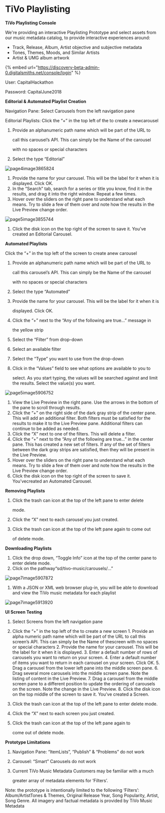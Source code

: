 # TiVo Playlisting

**TiVo Playlisting Console**

We're providing an interactive Playlisting Prototype and select assets from our music metadata catalog, to provide interactive experiences around:

* Track, Release, Album, Artist objective and subjective metadata
* Tones, Themes, Moods, and Similar Artists
* Artist & UMG album artwork

{% embed url="https://discovery-beta-admin-0.digitalsmiths.net/console/login" %}

User: CapitalHackathon

Password: CapitalJune2018

**Editorial & Automated Playlist Creation**

Navigation Pane: Select Carousels from the left navigation pane

Editorial Playlists: Click the “+” in the top left of the to create a newcarousel

1. Provide an alphanumeric path name which will be part of the URL to

   call this carousel’s API. This can simply be the Name of the carousel

   with no spaces or special characters

2. Select the type “Editorial”

![page4image3865824](blob:https://cloudinary.gitbook.io/721d717b-3c42-40ca-b711-f2d1d04d6db3)

1. Provide the name for your carousel. This will be the label for it when it is displayed. Click OK.
2. In the “Search” tab, search for a series or title you know, find it in the results, and drag it into the right window. Repeat a few times.
3. Hover over the sliders on the right pane to understand what each means. Try to slide a few of them over and note how the results in the Live Preview change order.

![page5image3855744](blob:https://cloudinary.gitbook.io/a07aec2f-f332-47ec-a47e-fd035f3e6006)

1. Click the disk icon on the top right of the screen to save it. You’ve created an Editorial Carousel.

**Automated Playlists**

Click the “+” in the top left of the screen to create anew carousel

1. Provide an alphanumeric path name which will be part of the URL to

   call this carousel’s API. This can simply be the Name of the carousel

   with no spaces or special characters

2. Select the type “Automated”
3. Provide the name for your carousel. This will be the label for it when it is

   displayed. Click OK.

4. Click the “+” next to the “Any of the following are true...” message in

   the yellow strip

5. Select the “Filter” from drop-down
6. Select an available filter
7. Select the “Type” you want to use from the drop-down
8. Click in the “Values” field to see what options are available to you to

   select. As you start typing, the values will be searched against and limit the results. Select the value\(s\) you want.

![page5image5906752](blob:https://cloudinary.gitbook.io/ec18828b-4c9b-43c0-bf6f-c1c4634681f9)

1. View the Live Preview in the right pane. Use the arrows in the bottom of the pane to scroll through results.
2. Click the “+” on the right side of the dark gray strip of the center pane. This will add an additional filter. Both filters must be satisfied for the results to make it to the Live Preview pane. Additional filters can continue to be added as needed.
3. Click the “X” next to one of the filters. This will delete a filter.
4. Click the “+” next to the “Any of the following are true...” in the center pane. This has created a new set of filters. If any of the set of filters between the dark gray strips are satisfied, then they will be present in the Live Preview.
5. Hover over the sliders on the right pane to understand what each means. Try to slide a few of them over and note how the results in the Live Preview change order.
6. Click the disk icon on the top right of the screen to save it. You’vecreated an Automated Carousel.

**Removing Playlists**

1. Click the trash can icon at the top of the left pane to enter delete

   mode.

2. Click the “X” next to each carousel you just created.
3. Click the trash can icon at the top of the left pane again to come out

   of delete mode.

**Downloading Playlists**

1. Click the drop down, “Toggle Info” icon at the top of the center pane to enter delete mode.
2. Click on the pathway“sd/tivo-music/carousels/...”

![page7image5907872](blob:https://cloudinary.gitbook.io/b75cd4ff-c38a-4ec6-9e39-4d37cdac5717)

1. With a JSON or XML web browser plug-in, you will be able to download and view the TiVo music metadata for each playlist

![page7image5913920](blob:https://cloudinary.gitbook.io/9431c8d9-c692-4d34-8a78-44977fba9c23)

**UI Screen Testing**

1. Select Screens from the left navigation pane
2. Click the “+” in the top left of the to create a new screen 1. Provide an alpha numeric path name which will be part of the URL to call this screen’s API. This can simply be the Name of thescreen with no spaces or special characters 2. Provide the name for your carousel. This will be the label for it when it is displayed. 3. Enter a default number of rows of carousels you want to return on your screen. 4. Enter a default number of items you want to return in each carousel on your screen. Click OK. 5. Drag a carousel from the lower left pane into the middle screen pane. 6. Drag several more carousels into the middle screen pane. Note the listing of content in the Live Preview. 7. Drag a carousel from the middle screen pane to a different position to update the ordering of carousels on the screen. Note the change in the Live Preview. 8. Click the disk icon on the top middle of the screen to save it. You’ve created a Screen.
3. Click the trash can icon at the top of the left pane to enter delete mode.
4. Click the “X” next to each screen you just created.
5. Click the trash can icon at the top of the left pane again to

   come out of delete mode.

**Prototype Limitations**

1. Navigation Pane: “ItemLists”, “Publish” & “Problems” do not work
2. Carousel: “Smart” Carousels do not work
3. Current TiVo Music Metadata Customers may be familiar with a much

   greater array of metadata elements for ‘Filters’.

Note: the prototype is intentionally limited to the following ‘Filters’: Album/ArtistTones & Themes, Original Release Year, Song Popularity, Artist, Song Genre. All imagery and factual metadata is provided by TiVo Music Metadata

